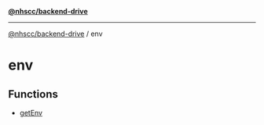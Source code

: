 [**@nhscc/backend-drive**](../README.md)

***

[@nhscc/backend-drive](../README.md) / env

# env

## Functions

- [getEnv](functions/getEnv.md)
